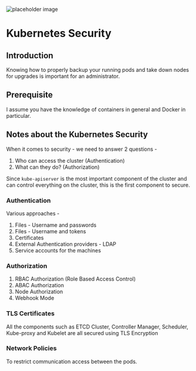 ![placeholder image](https://images.unsplash.com/photo-1551288049-bebda4e38f71?ixlib=rb-1.2.1&ixid=eyJhcHBfaWQiOjEyMDd9&auto=format&fit=crop&w=1200&q=80)

# Kubernetes Security

## Introduction
Knowing how to properly backup your running pods and take down nodes for upgrades is important for an administrator.

## Prerequisite

I assume you have the knowledge of containers in general and Docker in particular.

## Notes about the Kubernetes Security

When it comes to security - we need to answer 2 questions - 

1. Who can access the cluster (Authentication)
2. What can they do? (Authorization)

Since `kube-apiserver` is the most important component of the cluster and can control everything on the cluster, this is the first component to secure.

### Authentication

Various approaches - 

1. Files - Username and passwords
2. Files - Username and tokens
3. Certificates
4. External Authentication providers - LDAP
5. Service accounts for the machines


### Authorization 

1. RBAC Authorization (Role Based Access Control)
2. ABAC Authorization
3. Node Authorization
4. Webhook Mode


### TLS Certificates

All the components such as ETCD Cluster, Controller Manager, Scheduler, Kube-proxy and Kubelet are all secured using TLS Encryption

### Network Policies
To restrict communication access between the pods.
